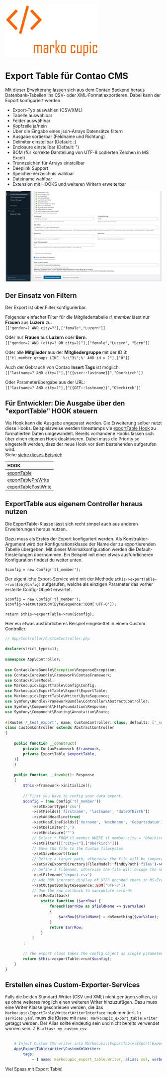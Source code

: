 ![Markoo Cupic Logo](docs/logo.png?raw=true "logo")

# Export Table für Contao CMS

Mit dieser Erweiterung lassen sich aus dem Contao Backend heraus Datenbank-Tabellen ins CSV- oder XML-Format exportieren. Dabei kann der Export konfiguriert werden.
- Export-Typ auswählen (CSV/XML)
- Tabelle auswählbar
- Felder auswählbar
- Kopfzeile ja/nein
- Über die Eingabe eines json-Arrays Datensätze filtern
- Ausgabe sortierbar (Feldname und Richtung)
- Delimiter einstellbar (Default: ;)
- Enclosure einstellbar (Default: ")
- BOM (für korrekte Darstellung von UTF-8 codierten Zeichen in MS Excel)
- Trennzeichen für Arrays einstellbar
- Deeplink Support
- Speicher-Verzeichnis wählbar
- Dateiname wählbar
- Extension mit HOOKS und weiteren Writern erweiterbar

![Backend](docs/backend.png?raw=true "Backend")

## Der Einsatz von Filtern
Der Export ist über Filter konfigurierbar.

Folgender einfacher Filter für die Mitgliedertabelle *tl_member* lässt nur **Frauen** aus **Luzern** zu:\
`[["gender=? AND city=?"],["female","Luzern"]]`

Oder nur **Frauen** aus **Luzern** oder **Bern**:\
`[["gender=? AND (city=? OR city=?)"],["female","Luzern", "Bern"]]`

Oder alle **Mitglieder** aus der **Mitgliedergruppe** mit der ID 3:
`[["tl_member.groups LIKE '%:\"3\";%' AND id > ?"],["0"]]`

Auch der Gebrauch von Contao **Insert Tags** ist möglich:\
`[["lastname=? AND city=?"],["{{user::lastname}}","Oberkirch"]]`

Oder Parameterübergabe aus der URL:\
`[["lastname=? AND city=?"],["{{GET::lastname}}","Oberkirch"]]`

## Für Entwickler: Die Ausgabe über den "exportTable" HOOK steuern

Via Hook kann die Ausgabe angepasst werden. Die Erweiterung selber nutzt diese Hooks. Beispielsweise werden timestamps vie [exportTable Hook](docs/wiki/hooks/exportTable.md) zu formatierten Daten umgewandelt. Bereits vorhandene Hooks lassen sich über einen eigenen Hook deaktivieren. Dabei muss die Priority so eingestellt werden, dass der neue Hook vor dem bestehenden aufgerufen wird.\
Siehe [siehe dieses Beispiel](docs/wiki/hooks/exportTable.md):


| HOOK                                                            |
| :---                                                            |
| [exportTable](docs/wiki/hooks/exportTable.md)                   |
| [exportTablePreWrite](docs/wiki/hooks/exportTablePreWrite.md)   |
| [exportTablePostWrite](docs/wiki/hooks/exportTablePostWrite.md) |


## ExportTable aus eigenem Controller heraus nutzen
Die ExportTable-Klasse lässt sich recht simpel auch aus anderen Erweiterungen heraus nutzen.

Dazu muss als Erstes der Export konfiguriert werden. Als Konstruktor-Argument wird der Konfigurationsklasse der Name der zu exportierenden Tabelle übergeben. Mit dieser Minimalkonfiguration werden die Default-Einstellungen übernommen. Ein Beispiel mit einer etwas ausführlicheren Konfiguration findest du weiter unten.

```
$config = new Config('tl_member');
```
Der eigentliche Export-Service wird mit der Methode `$this->exportTable->run($objConfig)` aufgerufen, welche als einzigen Parameter das vorher erstellte Config-Objekt erwartet.
```
$config = new Config('tl_member');
$config->setOutputBom(ByteSequence::BOM['UTF-8']);

return $this->exportTable->run($config);
```

Hier ein etwas ausführlicheres Beispiel eingebettet in einem Custom Controller.

```php
// App/Controller/CustomController.php

declare(strict_types=1);

namespace App\Controller;

use Contao\CoreBundle\Exception\ResponseException;
use Contao\CoreBundle\Framework\ContaoFramework;
use Contao\FilesModel;
use Markocupic\ExportTable\Config\Config;
use Markocupic\ExportTable\Export\ExportTable;
use Markocupic\ExportTable\Writer\ByteSequence;
use Symfony\Bundle\FrameworkBundle\Controller\AbstractController;
use Symfony\Component\HttpFoundation\Response;
use Symfony\Component\Routing\Annotation\Route;

#[Route('/_test_export', name: CustomController::class, defaults: ['_scope' => 'frontend', '_token_check' => false])]
class CustomController extends AbstractController
{

    public function __construct(
        private ContaoFramework $framework,
        private ExportTable $exportTable,
    ){
    }

    public function __invoke(): Response
    {
        $this->framework->initialize();

        // First you have to config your data export.
        $config = (new Config('tl_member'))
            ->setExportType('csv')
            ->setFields(['firstname', 'lastname', 'dateOfBirth'])
            ->setAddHeadline(true)
            ->setHeadlineFields(['Vorname', 'Nachname', 'Geburtsdatum'])
            ->setDelimiter(',')
            ->setEnclosure('"')
            // Select * FROM tl_member WHERE tl_member.city = 'Oberkirch'
            ->setFilter([["city=?"],["Oberkirch"]])
            // Save the file to the Contao filesystem
            ->setSaveExport(true)
            // Define a target path, otherwise the file will be temporarily stored in system/tmp
            ->setSaveExportDirectory(FilesModel::findByPath('files')->uuid)
            // Define a filename, otherwise the file will become the name of the table ->tl_member.csv
            ->setFilename('export.csv')
            // Add BOM (correct display of UTF8 encoded chars in MS-Excel)
            ->setOutputBom(ByteSequence::BOM['UTF-8'])
            // Use the row callback to manipulate records
            ->setRowCallback(
                static function ($arrRow) {
                    foreach($arrRow as $fieldName => $varValue)
                    {
                        $arrRow[$fieldName] = doSomething($varValue);
                    }
                    return $arrRow;
                }
            )
        ;

        // The export class takes the config object as single parameter.
        return $this->exportTable->run($config);
    }
}

```

## Erstellen eines Custom-Exporter-Services

Falls die beiden Standard-Writer (CSV und XML) nicht genügen sollten, ist es ohne weiteres möglich einen
weiteren Writer hinzuzufügen. Dazu muss eine Writer Klasse geschrieben werden, die das `Markocupic\ExportTable\Writer\WriterInterface` implementiert.
In `services.yaml` muss die Klasse mit `name: markocupic_export_table.writer` getaggt werden. Der Alias sollte eindeutig sein und nicht bereits verwendet worden sein. Z.B. `alias: my_custom_csv`

```yaml

    # Inject Custom CSV writer into Markocupic\ExportTable\Export\ExportTable and Markocupic\ExportTable\DataContainer\ExportTable during compilation
    App\ExportTable\Writer\CustomXmlWriter:
        tags:
            - { name: markocupic_export_table.writer, alias: xml, verbose_name: Custom xml exporter class }
```
Viel Spass mit Export Table!

